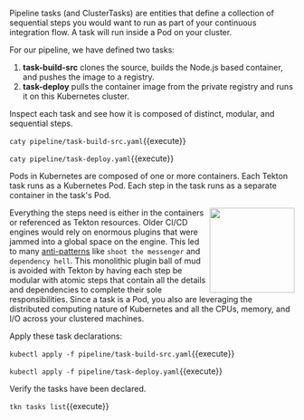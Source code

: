 Pipeline tasks (and ClusterTasks) are entities that define a collection of sequential steps you would want to run as part of your continuous integration flow. A task will run inside a Pod on your cluster.

For our pipeline, we have defined two tasks:

1. **task-build-src** clones the source, builds the Node.js based container, and pushes the image to a registry.
2. **task-deploy** pulls the container image from the private registry and runs it on this Kubernetes cluster.

Inspect each task and see how it is composed of distinct, modular, and sequential steps.

`caty pipeline/task-build-src.yaml`{{execute}}

`caty pipeline/task-deploy.yaml`{{execute}}

Pods in Kubernetes are composed of one or more containers. Each Tekton task runs as a Kubernetes Pod. Each step in the task runs as a separate container in the task's Pod.

<img align="right" src="./assets/mess.jpg" width="150">

Everything the steps need is either in the containers or referenced as Tekton resources. Older CI/CD engines would rely on enormous plugins that were jammed into a global space on the engine. This led to many [anti-patterns](https://en.wikipedia.org/wiki/Anti-pattern) like `shoot the messenger` and `dependency hell`. This monolithic plugin ball of mud is avoided with Tekton by having each step be modular with atomic steps that contain all the details and dependencies to complete their sole responsibilities. Since a task is a Pod, you also are leveraging the distributed computing nature of Kubernetes and all the CPUs, memory, and I/O across your clustered machines.

Apply these task declarations:

`kubectl apply -f pipeline/task-build-src.yaml`{{execute}}

`kubectl apply -f pipeline/task-deploy.yaml`{{execute}}

Verify the tasks have been declared.

`tkn tasks list`{{execute}}
